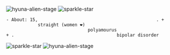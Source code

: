 ![hyuna-alien-stage](https://github.com/user-attachments/assets/fc54b4bb-72ac-430a-8caf-a1777cc6f9af) ![sparkle-star](https://github.com/user-attachments/assets/82fe9581-429b-4924-b01f-7218c24e03e1)


    - About: 15,                                             . + 
                straight (women ❤)
                                   polyamourus    
    + .                                       bipolar disorder

    
![sparkle-star](https://github.com/user-attachments/assets/82fe9581-429b-4924-b01f-7218c24e03e1) ![hyuna-alien-stage](https://github.com/user-attachments/assets/20b9b871-64d7-4d07-8d0e-ddca4eadec08)
<!---
alnstfan/alnstfan is a ✨ special ✨ repository because its `README.md` (this file) appears on your GitHub profile.
You can click the Preview link to take a look at your changes.
--->
